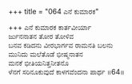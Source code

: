 +++
title = "064 ಎನೆ ಕುಮಾರಕ"

+++
ಎನೆ ಕುಮಾರಕ ಕಾರ್ತವೀರ್ಯಾ  
ರ್ಜುನನಾತನ ತೋರ ತೋಳಿವ  
ಬನವ ಕಡಿದನು ವೀರಭಾರ್ಗವ ರಾಮನತಿ ಬಲನು  
ಮುನಿದು ಮಲೆತೊಡೆ ಭೀಷ್ಮನಾತನ  
ಮನಕೆ ಭೀತಿಯನಿತ್ತನೀತನೊ  
ಳೆನಗೆ ಸರಿನೂಕುವುದೆ ಕಾಳಗವೆಂದನಾ ಪಾರ್ಥ     ॥64॥